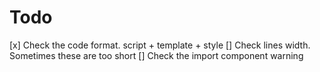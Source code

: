 # Todo

[x] Check the code format. script + template + style
[] Check lines width. Sometimes these are too short
[] Check the import component warning